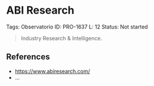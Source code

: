 # ABI Research

Tags: Observatorio
ID: PRO-1637
L: 12
Status: Not started

> Industry Research & Intelligence.
> 

## References

- https://www.abiresearch.com/
- …